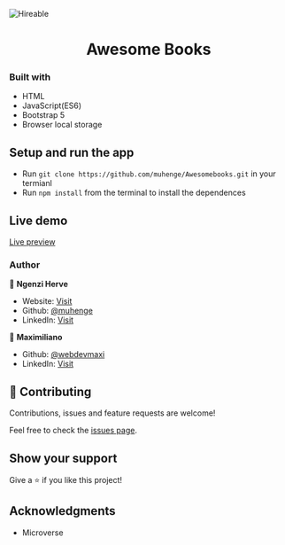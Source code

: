 ![Hireable](https://cdn.rawgit.com/hiendv/hireable/master/styles/default/yes.svg)

  <h1 align="center">Awesome Books</h1>

### Built with

- HTML
- JavaScript(ES6)
- Bootstrap 5
- Browser local storage

## Setup and run the app

- Run `git clone https://github.com/muhenge/Awesomebooks.git` in your termianl
- Run `npm install` from the terminal to install the dependences

## Live demo

[Live preview](https://awesomebook.netlify.app/)

### Author

👤 **Ngenzi Herve**

- Website: [Visit](https://ngenziherve.me)
- Github: [@muhenge](https://github.com/muhenge)
- LinkedIn: [Visit](https://www.linkedin.com/in/mugunga-herve-a62a0ab9/)

👤 **Maximiliano**

- Github: [@webdevmaxi](https://github.com/webdevmaxi)
- LinkedIn: [Visit](https://www.linkedin.com/in/mistermaxis/)


## 🤝 Contributing

Contributions, issues and feature requests are welcome!

Feel free to check the [issues page](https://github.com/muhenge/Awesomebooks/issues).

## Show your support

Give a ⭐️ if you like this project!

## Acknowledgments

- Microverse